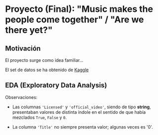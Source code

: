 
# Proyecto (Final): "Music makes the people come together" / "Are we there yet?"

## Motivación

El proyecto surge como idea familiar...

El set de datos se ha obtenido de [Kaggle](https://www.kaggle.com)

## EDA (Exploratory Data Analysis)

Observaciones:

- Las columnas `'Licensed'` y `'official_video'`, siendo de tipo __string__, presentaban valores de distinta índole en el sentido de que había mezclados `True`, `False` y `0`. 

- La columna `'Title'` no siempre presenta valor; algunas veces es '0'.

